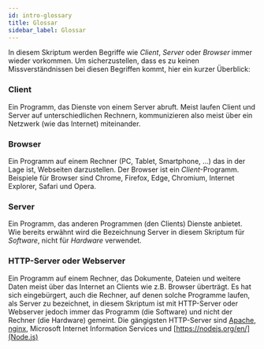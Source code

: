 ```yaml
---
id: intro-glossary
title: Glossar
sidebar_label: Glossar
---
```


In diesem Skriptum werden Begriffe wie *Client*, *Server* oder *Browser* immer wieder vorkommen. Um sicherzustellen,
dass es zu keinen Missverständnissen bei diesen Begriffen kommt, hier ein kurzer Überblick:

### Client
Ein Programm, das Dienste von einem Server abruft. Meist laufen Client und Server auf unterschiedlichen Rechnern,
kommunizieren also meist über ein Netzwerk (wie das Internet) miteinander.

### Browser
Ein Programm auf einem Rechner (PC, Tablet, Smartphone, ...) das in der Lage ist, Webseiten darzustellen. Der Browser
ist ein *Client*-Programm. Beispiele für Browser sind Chrome, Firefox, Edge, Chromium, Internet Explorer, Safari und
Opera.

### Server
Ein Programm, das anderen Programmen (den Clients) Dienste anbietet. Wie bereits erwähnt wird die Bezeichnung 
Server in diesem Skriptum für *Software*, nicht für *Hardware* verwendet.

### HTTP-Server oder Webserver
Ein Programm auf einem Rechner, das Dokumente, Dateien und weitere Daten meist über das Internet an Clients wie z.B. 
Browser überträgt. Es hat sich eingebürgert, auch die Rechner, auf denen solche Programme laufen, als Server zu
bezeichnet, in diesem Skriptum ist mit HTTP-Server oder Webserver jedoch immer das Programm (die Software) und nicht
der Rechner (die Hardware) gemeint. Die gängigsten HTTP-Server sind [Apache](https://httpd.apache.org/), 
[nginx](https://nginx.org/en/), Microsoft Internet Information Services und [https://nodejs.org/en/](Node.js)
